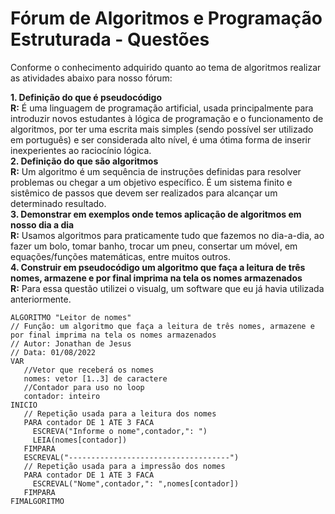 # Fórum de Algoritmos e Programação Estruturada - Questões

Conforme o conhecimento adquirido quanto ao tema de algoritmos realizar as atividades abaixo para nosso fórum:  

**1. Definição do que é pseudocódigo**  
**R:** É uma linguagem de programação artificial, usada principalmente para introduzir novos estudantes à lógica de programação e o funcionamento de algoritmos, por ter uma escrita mais simples (sendo possível ser utilizado em português) e ser considerada alto nível, é uma ótima forma de inserir inexperientes ao raciocínio lógica.  
**2. Definição do que são algoritmos**  
**R:** Um algoritmo é um sequência de instruções definidas para resolver problemas ou chegar a um objetivo específico. É um sistema finito e sistêmico de passos que devem ser realizados para alcançar um determinado resultado.  
**3. Demonstrar em exemplos onde temos aplicação de algoritmos em nosso dia a dia**  
**R:** Usamos algoritmos para praticamente tudo que fazemos no dia-a-dia, ao fazer um bolo, tomar banho, trocar um pneu, consertar um móvel, em equações/funções matemáticas, entre muitos outros.  
**4. Construir em pseudocódigo um algoritmo que faça a leitura de três nomes, armazene e por final imprima na tela os nomes armazenados**  
**R:** Para essa questão utilizei o visualg, um software que eu já havia utilizada anteriormente.  

```pseudocódigo
ALGORITMO "Leitor de nomes"
// Função: um algoritmo que faça a leitura de três nomes, armazene e por final imprima na tela os nomes armazenados
// Autor: Jonathan de Jesus
// Data: 01/08/2022
VAR
   //Vetor que receberá os nomes
   nomes: vetor [1..3] de caractere
   //Contador para uso no loop
   contador: inteiro
INICIO
   // Repetição usada para a leitura dos nomes
   PARA contador DE 1 ATE 3 FACA
     ESCREVA("Informe o nome",contador,": ")
     LEIA(nomes[contador])
   FIMPARA
   ESCREVAL("------------------------------------")
   // Repetição usada para a impressão dos nomes
   PARA contador DE 1 ATE 3 FACA
     ESCREVAL("Nome",contador,": ",nomes[contador])
   FIMPARA
FIMALGORITMO
```
